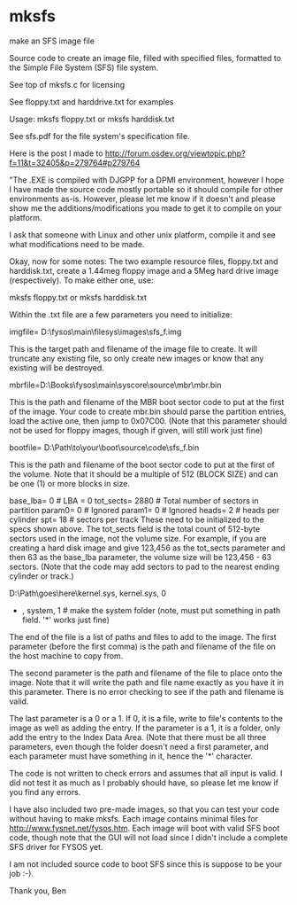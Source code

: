 # mksfs
make an SFS image file

Source code to create an image file, filled with specified files, formatted to the Simple File System (SFS) file system.

See top of mksfs.c for licensing

See floppy.txt and harddrive.txt for examples

Usage:
  mksfs floppy.txt
or
  mksfs harddisk.txt

See sfs.pdf for the file system's specification file.

Here is the post I made to http://forum.osdev.org/viewtopic.php?f=11&t=32405&p=279764#p279764

"The .EXE is compiled with DJGPP for a DPMI environment, however I hope I have made the source code mostly portable so it should compile for other environments as-is.  However, please let me know if it doesn't and please show me the additions/modifications you made to get it to compile on your platform.

I ask that someone with Linux and other unix platform, compile it and see what modifications need to be made.

Okay, now for some notes:
The two example resource files, floppy.txt and harddisk.txt, create a 1.44meg floppy image and a 5Meg hard drive image (respectively).  To make either one, use:

   mksfs floppy.txt
or
   mksfs harddisk.txt

Within the .txt file are a few parameters you need to initialize:

  imgfile=  D:\fysos\main\filesys\images\sfs_f.img

This is the target path and filename of the image file to create.  It will truncate any existing file, so only create new images or know that any existing will be destroyed.

  mbrfile=D:\Books\fysos\main\syscore\source\mbr\mbr.bin

This is the path and filename of the MBR boot sector code to put at the first of the image.  Your code to create mbr.bin should parse the partition entries, load the active one, then jump to 0x07C00. (Note that this parameter should not be used for floppy images, though if given, will still work just fine)

  bootfile= D:\Path\to\your\boot\source\code\sfs_f.bin

This is the path and filename of the boot sector code to put at the first of the volume.  Note that it should be a multiple of 512 (BLOCK SIZE) and can be one (1) or more blocks in size.

base_lba= 0         # LBA = 0
tot_sects= 2880     # Total number of sectors in partition
param0= 0           # Ignored
param1= 0           # Ignored
heads= 2            # heads per cylinder
spt= 18             # sectors per track
These need to be initialized to the specs shown above.  The tot_sects field is the total count of 512-byte sectors used in the image, not the volume size.  For example, if you are creating a hard disk image and give 123,456 as the tot_sects parameter and then 63 as the base_lba parameter, the volume size will be 123,456 - 63 sectors.  (Note that the code may add sectors to pad to the nearest ending cylinder or track.)

 D:\Path\goes\here\kernel.sys, kernel.sys, 0
 * , system, 1            # make the system folder (note, must put something in path field. '*' works just fine)
 
The end of the file is a list of paths and files to add to the image.  The first parameter (before the first comma) is the path and filename of the file on the host machine to copy from.

The second parameter is the path and filename of the file to place onto the image.  Note that it will write the path and file name exactly as you have it in this parameter.  There is no error checking to see if the path and filename is valid.

The last parameter is a 0 or a 1.  If 0, it is a file, write to file's contents to the image as well as adding the entry.  If the parameter is a 1, it is a folder, only add the entry to the Index Data Area.  (Note that there must be all three parameters, even though the folder doesn't need a first parameter, and each parameter must have something in it, hence the '*' character.

The code is not written to check errors and assumes that all input is valid.  I did not test it as much as I probably should have, so please let me know if you find any errors.

I have also included two pre-made images, so that you can test your code without having to make mksfs.  Each image contains minimal files for http://www.fysnet.net/fysos.htm.  Each image will boot with valid SFS boot code, though note that the GUI will not load since I didn't include a complete SFS driver for FYSOS yet.

I am not included source code to boot SFS since this is suppose to be your job :-).

Thank you,
Ben
